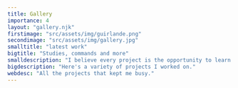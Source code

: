 ```yaml
---
title: Gallery
importance: 4
layout: "gallery.njk"
firstimage: "src/assets/img/guirlande.png"
secondimage: "src/assets/img/gallery.jpg"
smalltitle: "latest work"
bigtitle: "Studies, commands and more"
smalldescription: "I believe every project is the opportunity to learn and make the experience of a lot of new things."
bigdescription: "Here's a variety of projects I worked on."
webdesc: "All the projects that kept me busy."
---
```

